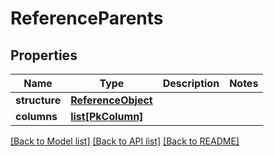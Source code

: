 # ReferenceParents

## Properties
Name | Type | Description | Notes
------------ | ------------- | ------------- | -------------
**structure** | [**ReferenceObject**](ReferenceObject.md) |  | 
**columns** | [**list[PkColumn]**](PkColumn.md) |  | 

[[Back to Model list]](../README.md#documentation-for-models) [[Back to API list]](../README.md#documentation-for-api-endpoints) [[Back to README]](../README.md)

